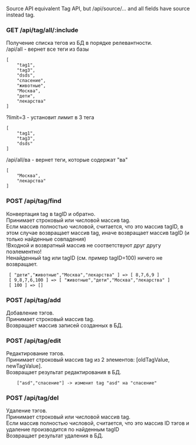 Source API equivalent Tag API, but /api/source/... and all fields have source instead tag.

### GET /api/tag/all/:include
Получение списка тегов из БД в порядке релевантности.<br/>
/api/all - вернет все теги из базы
```
[
    "tag1",
    "tag3",
    "dsds",
    "спасение",
    "животные",
    "Москва",
    "дети",
    "лекарства"
]
```
?limit=3 - установит лимит в 3 тега
```
[
    "tag1",
    "tag3",
    "dsds"
]
```
/api/all/ва - вернет теги, которые содержат "ва"
```
[
    "Москва",
    "лекарства"
]
```

### POST /api/tag/find
Конвертация tag в tagID и обратно.<br/>
Принимает строковый или числовой массив tag.<br/>
Если массив полностью числовой, считается, что это массив tagID, в этом случае возвращает массив tag,
иначе возвращает массив tagID (и только найденные совпадения)<br/>
!Входной и возвратный массив не соответствуют друг другу поэлементно!<br/>
Ненайденный tag или tagID (см. пример tagID=100) ничего не возвращает.
```
 [ "дети","животные","Москва","лекарства" ] => [ 8,7,6,9 ]
 [ 9,8,7,6,100 ] => [ "животные","дети","Москва","лекарства" ]
 [ 100 ] => []
```


### POST /api/tag/add
Добавление тэгов.<br/>
Принимает строковый массив tag.<br/>
Возвращает массив записей созданных в БД.

### POST /api/tag/edit
Редактирование тэгов.<br/>
Принимает строковый массив tag из 2 элементов: [oldTagValue, newTagValue].<br/>
Возвращает результат редактирования в БД.
```
    ["asd","спасение"] -> изменит tag "asd" на "спасение"
```

### POST /api/tag/del
Удаление тэгов.<br/>
Принимает строковый или числовой массив tag.<br/>
Если массив полностью числовой, считается, что это массив ID тэгов и удаление производится по найденным tagID<br/>
Возвращает результат удаления в БД.